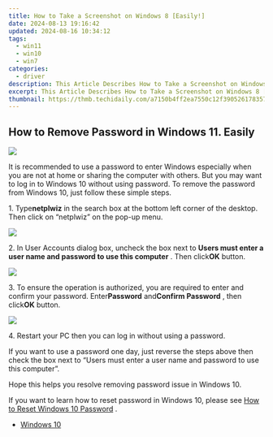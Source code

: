 ```yaml
---
title: How to Take a Screenshot on Windows 8 [Easily!]
date: 2024-08-13 19:16:42
updated: 2024-08-16 10:34:12
tags:
  - win11
  - win10
  - win7
categories:
  - driver
description: This Article Describes How to Take a Screenshot on Windows 8 [Easily!]
excerpt: This Article Describes How to Take a Screenshot on Windows 8 [Easily!]
thumbnail: https://thmb.techidaily.com/a7150b4ff2ea7550c12f390526178357d28d5879ccd1eca0b9ed1b9c559e12d9.jpg
---
```


## How to Remove Password in Windows 11. Easily

![](https://images.drivereasy.com/wp-content/uploads/2017/04/img_58e5bf033fa9e.jpg)

 It is recommended to use a password to enter Windows especially when you are not at home or sharing the computer with others. But you may want to log in to Windows 10 without using password. To remove the password from Windows 10, just follow these simple steps.

 1\. Type**netplwiz** in the search box at the bottom left corner of the desktop. Then click on “netplwiz” on the pop-up menu.

![](https://images.drivereasy.com/wp-content/uploads/2016/12/img_585a402340830.png)

 2\. In User Accounts dialog box, uncheck the box next to **Users must enter a user name and password to use this computer** . Then click**OK** button.

![](https://images.drivereasy.com/wp-content/uploads/2016/12/img_585a40e4d9472.png)

 3\. To ensure the operation is authorized, you are required to enter and confirm your password. Enter**Password** and**Confirm Password** , then click**OK** button.

![](https://images.drivereasy.com/wp-content/uploads/2016/12/img_585a417e5b5f5.png)

4\. Restart your PC then you can log in without using a password.

 If you want to use a password one day, just reverse the steps above then check the box next to “Users must enter a user name and password to use this computer”.

Hope this helps you resolve removing password issue in Windows 10.

 If you want to learn how to reset password in Windows 10, please see [How to Reset Windows 10 Password](https://tools.techidaily.com/drivereasy/download/) .

* [Windows 10](https://tools.techidaily.com/drivereasy/download/)

<ins class="adsbygoogle"
     style="display:block"
     data-ad-format="autorelaxed"
     data-ad-client="ca-pub-7571918770474297"
     data-ad-slot="1223367746"></ins>



<ins class="adsbygoogle"
     style="display:block"
     data-ad-client="ca-pub-7571918770474297"
     data-ad-slot="8358498916"
     data-ad-format="auto"
     data-full-width-responsive="true"></ins>
